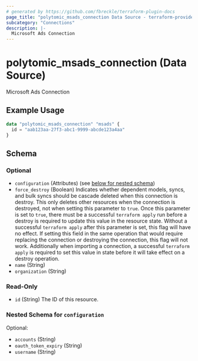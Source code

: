 ```yaml
---
# generated by https://github.com/fbreckle/terraform-plugin-docs
page_title: "polytomic_msads_connection Data Source - terraform-provider-polytomic"
subcategory: "Connections"
description: |-
  Microsoft Ads Connection
---
```


# polytomic_msads_connection (Data Source)

Microsoft Ads Connection

## Example Usage

```terraform
data "polytomic_msads_connection" "msads" {
  id = "aab123aa-27f3-abc1-9999-abcde123a4aa"
}
```

<!-- schema generated by tfplugindocs -->
## Schema

### Optional

- `configuration` (Attributes) (see [below for nested schema](#nestedatt--configuration))
- `force_destroy` (Boolean) Indicates whether dependent models, syncs, and bulk syncs should be cascade deleted when this connection is destroy. This only deletes other resources when the connection is destroyed, not when setting this parameter to `true`. Once this parameter is set to `true`, there must be a successful `terraform apply` run before a destroy is required to update this value in the resource state. Without a successful `terraform apply` after this parameter is set, this flag will have no effect. If setting this field in the same operation that would require replacing the connection or destroying the connection, this flag will not work. Additionally when importing a connection, a successful `terraform apply` is required to set this value in state before it will take effect on a destroy operation.
- `name` (String)
- `organization` (String)

### Read-Only

- `id` (String) The ID of this resource.

<a id="nestedatt--configuration"></a>
### Nested Schema for `configuration`

Optional:

- `accounts` (String)
- `oauth_token_expiry` (String)
- `username` (String)


